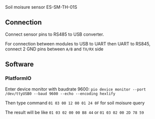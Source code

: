 Soil moisure sensor ES-SM-TH-01S

## Connection

Connect sensor pins to RS485 to USB converter.

For connection between modules to USB to UART then UART to RS845, connect 2 GND pins between ``A/B`` and ``TX/RX`` side

## Software

### PlatformIO

Enter device monitor with baudrate 9600: ``pio device monitor --port /dev/ttyUSB0 --baud 9600 --echo --encoding hexlify``

Then type command ``01 03 00 12 00 01 24 0F`` for soil moisure query

The result will be like ``01 03 02 00 00 B8 44`` or ``01 03 02 00 2D 78 59`` 